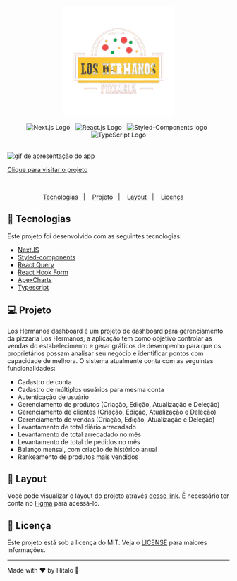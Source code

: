 <div align="center">
  <img alt="logo loshermanos dashboard" title="los_hermanos" src=".github/logo.png" width="250px" />

  <br />
    
<p align="center">
  <img alt="Next.js Logo" src="https://img.shields.io/badge/Next.js-@latest-F4A701?logo=next.js&labelColor=000">&nbsp;&nbsp;
  <img alt="React.js Logo" src="https://img.shields.io/badge/React.js-@latest-F4A701?logo=react&labelColor=fff">&nbsp;&nbsp;
  <img alt="Styled-Components logo" src="https://img.shields.io/badge/Styled%20Components-@latest-F4A701?logo=styled%20components&labelColor=fff">&nbsp;&nbsp;
  <img alt="TypeScript Logo" src="https://img.shields.io/badge/TypeScript-@latest-F4A701?logo=typescript&labelColor=fff">
</p>
</div>

<br />

<div>
<img alt="gif de apresentação do app" title="los_hermanos" src=".github/apresentacao-loshermanos.gif" />
 
<br />    

<a href="https://loshermanos-dashboard-client.vercel.app/">Clique para visitar o projeto</a>
</div>

<br/>

<p align="center">
  <a href="#-tecnologias">Tecnologias</a>&nbsp;&nbsp;&nbsp;|&nbsp;&nbsp;&nbsp;
  <a href="#-projeto">Projeto</a>&nbsp;&nbsp;&nbsp;|&nbsp;&nbsp;&nbsp;
  <a href="#-layout">Layout</a>&nbsp;&nbsp;&nbsp;|&nbsp;&nbsp;&nbsp;
  <a href="#-licença">Licença</a>&nbsp;&nbsp;&nbsp;&nbsp;&nbsp;&nbsp;
</p>

## 🚀 Tecnologias

Este projeto foi desenvolvido com as seguintes tecnologias:

-   <a href="https://nodejs.org/en/">NextJS</a>
-   <a href="https://styled-components.com/">Styled-components</a>
-   <a href="https://react-query-v2.tanstack.com/">React Query</a>
-   <a href="https://react-hook-form.com/">React Hook Form</a>
-   <a href="https://apexcharts.com/">ApexCharts</a>
-   <a href="https://www.typescriptlang.org/">Typescript</a>

## 💻 Projeto

Los Hermanos dashboard é um projeto de dashboard para gerenciamento da pizzaria Los Hermanos, a aplicação tem como objetivo controlar as vendas do estabelecimento e gerar gráficos de desempenho para que os proprietários possam analisar seu negócio e identificar pontos com capacidade de melhora.
O sistema atualmente conta com as seguintes funcionalidades:

-   Cadastro de conta
-   Cadastro de múltiplos usuários para mesma conta
-   Autenticação de usuário
-   Gerenciamento de produtos (Criação, Edição, Atualização e Deleção)
-   Gerenciamento de clientes (Criação, Edição, Atualização e Deleção)
-   Gerenciamento de vendas (Criação, Edição, Atualização e Deleção)
-   Levantamento de total diário arrecadado
-   Levantamento de total arrecadado no mês
-   Levantamento de total de pedidos no mês
-   Balanço mensal, com criação de histórico anual
-   Rankeamento de produtos mais vendidos

## 🔖 Layout

Você pode visualizar o layout do projeto através [desse link](https://www.figma.com/file/5CcnUXRrXdKpUQezUykQ9a/Dashboard-Pizzaria?node-id=704%3A2). É necessário ter conta no [Figma](https://figma.com) para acessá-lo.

## :memo: Licença

Este projeto está sob a licença do MIT. Veja o [LICENSE](https://github.com/hitaloalvess/loshermanos-dashboard-client/blob/main/LICENSE) para maiores informações.

---

Made with ♥ by Hitalo 🚀
